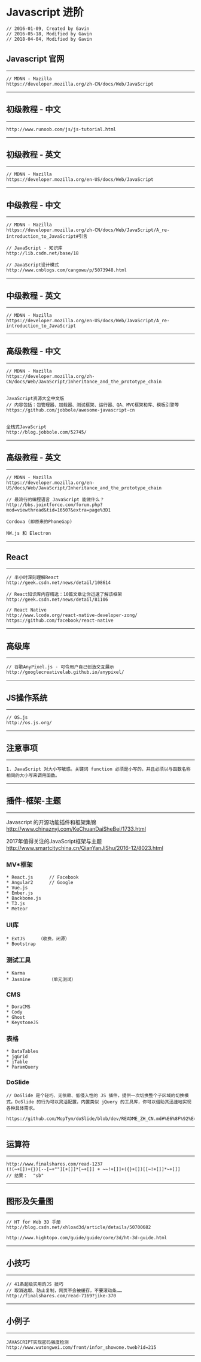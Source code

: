 # Javascript 进阶
```
// 2016-01-09, Created by Gavin
// 2016-05-18, Modified by Gavin
// 2018-04-04, Modified by Gavin
```

## Javascript 官网
------------------
	// MDNN - Mazilla
	https://developer.mozilla.org/zh-CN/docs/Web/JavaScript
------------------


## 初级教程 - 中文
------------------
	http://www.runoob.com/js/js-tutorial.html
------------------


## 初级教程 - 英文
------------------
	// MDNN - Mazilla
	https://developer.mozilla.org/en-US/docs/Web/JavaScript
------------------


## 中级教程 - 中文
------------------
	// MDNN - Mazilla
	https://developer.mozilla.org/zh-CN/docs/Web/JavaScript/A_re-introduction_to_JavaScript#引言

	// JavaScript - 知识库
	http://lib.csdn.net/base/18

	// JavaScript设计模式
	http://www.cnblogs.com/cangowu/p/5073948.html
------------------


## 中级教程 - 英文
------------------
	// MDNN - Mazilla
	https://developer.mozilla.org/en-US/docs/Web/JavaScript/A_re-introduction_to_JavaScript
------------------


## 高级教程 - 中文
------------------
	// MDNN - Mazilla
	https://developer.mozilla.org/zh-CN/docs/Web/JavaScript/Inheritance_and_the_prototype_chain


	JavaScript资源大全中文版
	// 内容包括：包管理器、加载器、测试框架、运行器、QA、MVC框架和库、模板引擎等
	https://github.com/jobbole/awesome-javascript-cn


	全栈式JavaScript
	http://blog.jobbole.com/52745/
------------------


## 高级教程 - 英文
------------------
	// MDNN - Mazilla
	https://developer.mozilla.org/en-US/docs/Web/JavaScript/Inheritance_and_the_prototype_chain

	// 最流行的编程语言 JavaScript 能做什么？
	http://bbs.jointforce.com/forum.php?mod=viewthread&tid=16507&extra=page%3D1

	Cordova (即原来的PhoneGap)	

	NW.js 和 Electron

------------------


## React
------------------
	// 半小时深刻理解React
	http://geek.csdn.net/news/detail/108614

	// React知识库内容精选：10篇文章让你迅速了解该框架
	http://geek.csdn.net/news/detail/81106

	// React Native 
	http://www.lcode.org/react-native-developer-zong/
	https://github.com/facebook/react-native
------------------


## 高级库
------------------
	// 谷歌AnyPixel.js - 可令用户自己创造交互展示
	http://googlecreativelab.github.io/anypixel/
	
------------------


## JS操作系统
------------------
	// OS.js
	http://os.js.org/
------------------


## 注意事项
------------------
	1. JavaScript 对大小写敏感。关键词 function 必须是小写的，并且必须以与函数名称相同的大小写来调用函数。
------------------


## 插件-框架-主题
------------------
Javascript 的开源功能插件和框架集锦
<http://www.chinaznyj.com/KeChuanDaiSheBei/1733.html>

2017年值得关注的JavaScript框架与主题
<http://www.smartcitychina.cn/QianYanJiShu/2016-12/8023.html>

### MV*框架
	* React.js 		// Facebook
	* Angular2 		// Google
	* Vue.js
	* Ember.js
	* Backbone.js
	* T3.js
	* Meteor

### UI库
	* ExtJS		（收费，闭源）
	* Bootstrap

### 测试工具
	* Karma
	* Jasmine		（单元测试）

### CMS
	* DoraCMS
	* Cody
	* Ghost
	* KeystoneJS

### 表格
	* DataTables
	* jqGrid
	* jTable
	* ParamQuery
	
### DoSlide
	// DoSlide 是个轻巧、无依赖、低侵入性的 JS 插件，提供一次切换整个子区域的切换模式。DoSlide 的行为可以灵活配置，内置类似 jQuery 的工具库，你可以借助其迅速地实现各种具体需求。

	https://github.com/MopTym/doSlide/blob/dev/README_ZH_CN.md#%E6%8F%92%E4%BB%B6%E4%BB%8B%E7%BB%8D
------------------


## 运算符
------------------
	http://www.finalshares.com/read-1237
	(!(~+[])+{})[--[~+""][+[]]*[~+[]] + ~~!+[]]+({}+[])[[~!+[]]*~+[]] 
	// 结果：  "sb"
------------------


## 图形及矢量图
------------------
	// HT for Web 3D 手册
	http://blog.csdn.net/xhload3d/article/details/50700682
	
	http://www.hightopo.com/guide/guide/core/3d/ht-3d-guide.html
------------------


## 小技巧
------------------
	// 41条超级实用的JS 技巧 
	// 取消选取、防止复制，网页不会被缓存，不要滚动条……
	http://finalshares.com/read-7169?jike-370
------------------


## 小例子
------------------
	JAVASCRIPT实现密码强度检测
	http://www.wutongwei.com/front/infor_showone.tweb?id=215
------------------

